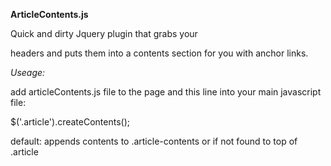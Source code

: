 **ArticleContents.js**

Quick and dirty Jquery plugin that grabs your <article> headers and puts them into a contents section for you with anchor links.

*Useage:*

add articleContents.js file to the page and this line into your main javascript file:

$('.article').createContents();

default: appends contents to .article-contents or if not found to top of .article 
